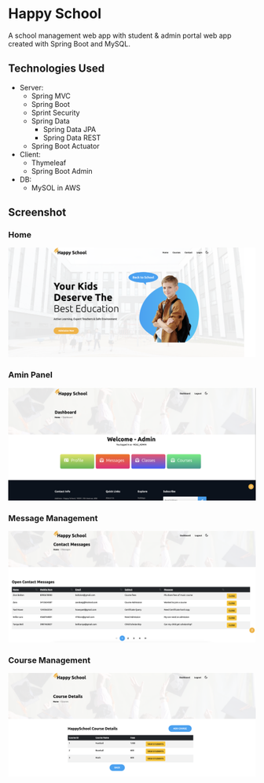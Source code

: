 # Happy School
A school management web app with student & admin portal web app created with Spring Boot and MySQL.
## Technologies Used
- Server:
    - Spring MVC
    - Spring Boot
    - Sprint Security
    - Spring Data 
        - Spring Data JPA
        - Spring Data REST
    - Spring Boot Actuator
- Client:
    - Thymeleaf
    - Spring Boot Admin
- DB:
    - MySOL in AWS
## Screenshot
### Home

<img src="readme/home.png" width=700px>

### Amin Panel

<img src="readme/admin.png" width=700px>

### Message Management

<img src="readme/message.png" width=700px>

### Course Management

<img src="readme/course.png" width=700px>
